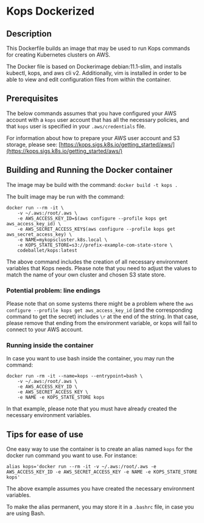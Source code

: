# Kops Dockerized
## Description
This Dockerfile builds an image that may be used to run Kops commands for creating Kubernetes clusters on AWS.

The Docker file is based on Dockerimage debian:11.1-slim, and installs kubectl, kops, and aws cli v2. Additionally, vim is installed in order to be able to view and edit configuration files from within the container.

## Prerequisites
The below commands assumes that you have configured your AWS account with a `kops` user account that has all the necessary policies, and that `kops` user is specified in your `.aws/credentials` file.

For information about how to prepare your AWS user account and S3 storage, please see:
[https://kops.sigs.k8s.io/getting_started/aws/](https://kops.sigs.k8s.io/getting_started/aws/)


## Building and Running the Docker container
The image may be build with the command:
`docker build -t kops .`

The built image may be run with the command:

```
docker run --rm -it \
    -v ~/.aws:/root/.aws \
    -e AWS_ACCESS_KEY_ID=$(aws configure --profile kops get aws_access_key_id) \
    -e AWS_SECRET_ACCESS_KEY$(aws configure --profile kops get aws_secret_access_key) \
    -e NAME=mykopscluster.k8s.local \
    -e KOPS_STATE_STORE=s3://prefix-example-com-state-store \
    codeballet/kops:latest
```

The above command includes the creation of all necessary environment variables that Kops needs. Please note that you need to adjust the values to match the name of your own cluster and chosen S3 state store.


### Potential problem: line endings
Please note that on some systems there might be a problem where the `aws configure --profile kops get aws_access_key_id` (and the corresponding command to get the secret) includes `\r` at the end of the string. In that case, please remove that ending from the environment variable, or kops will fail to connect to your AWS account.

### Running inside the container
In case you want to use bash inside the container, you may run the command:

```
docker run -rm -it --name=kops --entrypoint=bash \
    -v ~/.aws:/root/.aws \
    -e AWS_ACCESS_KEY_ID \
    -e AWS_SECRET_ACCESS_KEY \
    -e NAME -e KOPS_STATE_STORE kops
```

In that example, please note that you must have already created the necessary environment variables.

## Tips for ease of use
One easy way to use the container is to create an alias named `kops` for the docker run command you want to use. For instance:

```
alias kops='docker run --rm -it -v ~/.aws:/root/.aws -e AWS_ACCESS_KEY_ID -e AWS_SECRET_ACCESS_KEY -e NAME -e KOPS_STATE_STORE kops'
```

The above example assumes you have created the necessary environment variables.

To make the alias permanent, you may store it in a `.bashrc` file, in case you are using Bash.